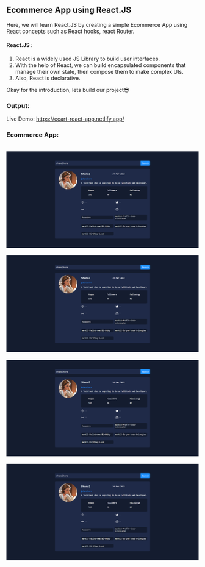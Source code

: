##  Ecommerce App using React.JS

Here, we will learn React.JS by creating a simple Ecommerce App using React concepts such as React hooks, react Router.


#### React.JS :
1. React is a widely used JS Library to build user interfaces.
2. With the help of React, we can build encapsulated components that manage their own state, then compose them to make complex UIs.
3. Also, React is declarative.

Okay for the introduction, lets build our project😎



### Output:
Live Demo: https://ecart-react-app.netlify.app/

### Ecommerce App:
<br/>

<img src="https://github.com/shanolhere/CreWork/blob/main/week-12ReactAPIProjects/assets/githubFinder.png" alt="Page">

<br/>
<br/>

<img src="https://github.com/shanolhere/CreWork/blob/main/week-12ReactAPIProjects/assets/githubFinder.png" alt="Page">

<br/>
<br/>

<img src="https://github.com/shanolhere/CreWork/blob/main/week-12ReactAPIProjects/assets/githubFinder.png" alt="Page">

<br/>
<br/>

<img src="https://github.com/shanolhere/CreWork/blob/main/week-12ReactAPIProjects/assets/githubFinder.png" alt="Page">

<br/>
